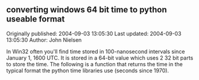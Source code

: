 ## converting windows 64 bit time to  python useable format

Originally published: 2004-09-03 13:05:30
Last updated: 2004-09-03 13:05:30
Author: John Nielsen

In Win32 often you'll find time stored in 100-nanosecond intervals since January 1, 1600 UTC. It is stored in a 64-bit value which uses 2 32 bit parts to store the time. The following is a function that returns the time in the typical format the python time libraries use (seconds since 1970).